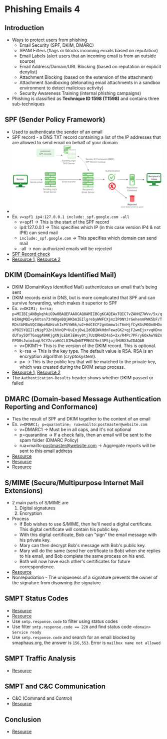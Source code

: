 # Phishing Emails 4


## Introduction
- Ways to protect users from phishing
    - Email Security (SPF, DKIM, DMARC)
    - SPAM Filters (flags or blocks incoming emails based on reputation)
    - Email Labels (alert users that an incoming email is from an outside source)
    - Email Address/Domain/URL Blocking (based on reputation or explicit denylist)
    - Attachment Blocking (based on the extension of the attachment)
    - Attachment Sandboxing (detonating email attachments in a sandbox environment to detect malicious activity)
    - Security Awareness Training (internal phishing campaigns)
- Phishing is classified as **Technique ID 1598 (T1598)** and contains three sub-techniques

## SPF (Sender Policy Framework)
- Used to authenticate the sender of an email
- SPF record - a DNS TXT record containing a list of the IP addresses that are allowed to send email on behalf of your domain
- ![SPF](Images/SPF.png)
- Ex. `v=spf1 ip4:127.0.0.1 include:_spf.google.com -all`
    - v=spf1 -> This is the start of the SPF record
    - ip4:127.0.0.1 -> This specifies which IP (in this case version IP4 & not IP6) can send mail
    - `include:_spf.google.com` -> This specifies which domain can send mail
    - -all -> non-authorized emails will be rejected
- [SPF Record check](https://dmarcian.com/spf-survey/)
- [Resource 1](https://dmarcian.com/spf-syntax-table/), [Resource 2](https://dmarcian.com/what-is-the-difference-between-spf-all-and-all/)

## DKIM (DomainKeys Identified Mail)
- DKIM (DomainKeys Identified Mail) authenticates an email that's being sent
- DKIM records exist in DNS, but is more complicated that SPF and can survive forwarding, which makes it superior to SPF
- Ex. `v=DKIM1; k=rsa; p=MIIBIjANBgkqhkiG9w0BAQEFAAOCAQ8AMIIBCgKCAQEAxTQIC7vZAHHZ7WVv/5x/qH1RAgMQI+y6Xtsn73rWOgeBQjHKbmIEIlgrebyWWFCXjmzIP0NYJrGehenmPWK5bF/TRDstbM8uVQCUWpoRAHzuhIxPSYW6k/w2+HdCECF2gnGmmw1cT6nHjfCyKGsM0On0HDvxP8I5YQIIlzNigP32n1hVnQP+UuInj0wLIdOBIWkHdnFewzGK2+qjF2wmEjx+vqHDnxdUTay5DfTGaqgA9AKjgXNjLEbKlEWvy0tj7UzQRHd24a5+2x/R4Pc7PF/y6OxAwYBZnEPO0sJwio4uqL9CYZcvaHGCLOIMwQmNTPMKGC9nt3PSjujfHUBX3wIDAQAB`
    - v=DKIM1-> This is the version of the DKIM record. This is optional. 
    - k=rsa -> This is the key type. The default value is RSA. RSA is an encryption algorithm (cryptosystem).
    - p= -> This is the public key that will be matched to the private key, which was created during the DKIM setup process. 
- [Resource 1](https://dmarcian.com/dkim-selectors/), [Resource 2](https://help.returnpath.com/hc/en-us/articles/222481088-DKIM-DNS-record-overview)
- The `Authentication-Results` header shows whether DKIM passed or failed

## DMARC (Domain-based Message Authentication Reporting and Conformance)
- Ties the result of SPF and DKIM together to the content of an email
- Ex. `v=DMARC1; p=quarantine; rua=mailto:postmaster@website.com`
    - v=DMARC1 -> Must be in all caps, and it's not optional
    - p=quarantine -> If a check fails, then an email will be sent to the spam folder (DMARC Policy)
    - rua=mailto:postmaster@website.com -> Aggregate reports will be sent to this email address
- [Resource](https://dmarcian.com/dmarc-record/)
- [Resource](https://dmarc.org/overview/)
- [Resource](https://dmarcian.com/alignment/)

## S/MIME (Secure/Multipurpose Internet Mail Extensions)
- 2 main parts of S/MIME are
    1. Digital signatures
    2. Encryption
- Process
    - If Bob wishes to use S/MIME, then he'll need a digital certificate. This digital certificate will contain his public key. 
    - With this digital certificate, Bob can "sign" the email message with his private key. 
    - Mary can then decrypt Bob's message with Bob's public key. 
    - Mary will do the same (send her certificate to Bob) when she replies to his email, and Bob complete the same process on his end.
    - Both will now have each other's certificates for future correspondence. 
- [Resource](https://docs.microsoft.com/en-us/exchange/security-and-compliance/smime-exo/smime-exo)
- Nonrepudiation - The uniqueness of a signature prevents the owner of the signature from disowning the signature

## SMPT Status Codes
- [Resource](https://www.wireshark.org/docs/dfref/s/smtp.html)
- [Resource](https://www.mailersend.com/blog/smtp-codes)
- Use `smtp.response.code` to filter using status codes
- Use filter `smtp.response.code == 220` and find status code `<domain> Service ready`
- Use `smtp.response.code` and search for an email blocked by smaphaus.org, the answer is `156,553`. Error is `mailbox name not allowed`

## SMPT Traffic Analysis
- [Resource](https://www.wireshark.org/docs/dfref/i/imf.html)

## SMPT and C&C Communication
- C&C (Command and Control)
- [Resource](https://attack.mitre.org/techniques/T1071/003/)

## Conclusion
- [Resource](https://www.incidentresponse.com/playbooks/phishing)
